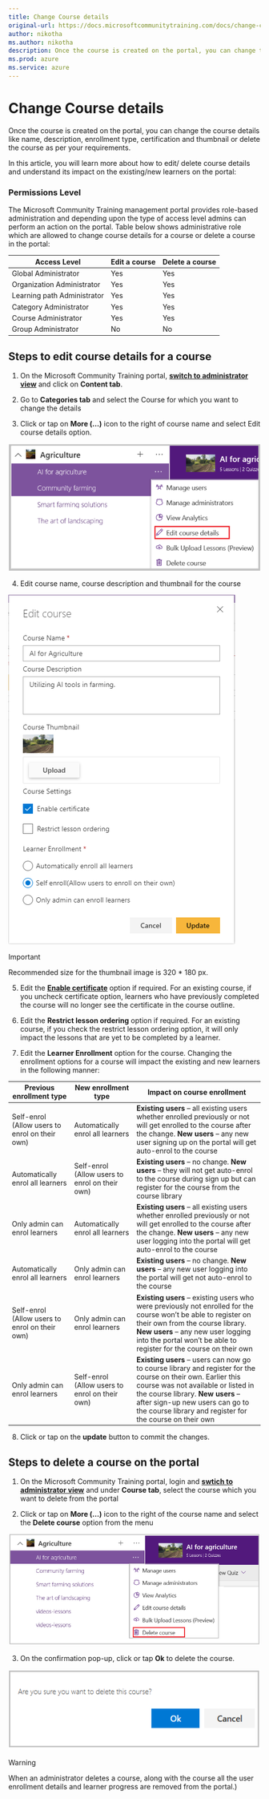 ```yaml
---
title: Change Course details
original-url: https://docs.microsoftcommunitytraining.com/docs/change-course-details
author: nikotha
ms.author: nikotha
description: Once the course is created on the portal, you can change the course details like name, description, enrollment type, certification and thumbnail or delete the course as per your requirements.
ms.prod: azure
ms.service: azure
---
```


# Change Course details

Once the course is created on the portal, you can change the course details like name, description, enrollment type, certification and thumbnail or delete the course as per your requirements.

In this article, you will learn more about how to edit/ delete course details and understand its impact on the existing/new learners on the portal:

### Permissions Level
The Microsoft Community Training management portal provides role-based administration and depending upon the type of access level admins can perform an action on the portal. Table below shows administrative role which are allowed to change course details for a course or delete a course in the portal:

| Access Level  | Edit a course | Delete a course |
| --- | --- | --- |
| Global Administrator | Yes | Yes |
| Organization Administrator | Yes | Yes |
| Learning path Administrator | Yes | Yes |
| Category Administrator | Yes | Yes |
| Course Administrator | Yes | Yes |
| Group Administrator | No | No |

## Steps to edit course details for a course

1.	On the Microsoft Community Training portal, [**switch to administrator view**](https://microsoftindia.document360.io/docs/configure-platform#step-2--switch-to-administrator-view-of-the-portal) and click on **Content tab**.

2.	Go to **Categories tab** and select the Course for which you want to change the details

3.	Click or tap on **More (…)** icon to the right of course name and select Edit course details option.

![Edit course details drop down](../../../media/Edit%20course%20details%20drop%20down.png)

4.	Edit course name, course description and thumbnail for the course

![Edit course](../../../media/image%28254%29.png)

> [!IMPORTANT]
> Recommended size for the thumbnail image is 320 * 180 px.

5.	Edit the **[Enable certificate](../../../settings/6_enable-course-level-certificate.md)** option if required. For an existing course, if you uncheck certificate option, learners who have previously completed the course will no longer see the certificate in the course outline.

6. Edit the **Restrict lesson ordering** option if required. For an existing course, if you check the restrict lesson ordering option, it will only impact the lessons that are yet to be completed by a learner.

7.	Edit the **Learner Enrollment** option for the course. Changing the enrollment options  for a course will impact the existing and new learners in the following manner:

| Previous enrollment type | New enrollment type | Impact on course enrollment |
| --- | --- | --- |
| Self-enrol (Allow users to enrol on their own) | Automatically enrol all learners | **Existing users** – all existing users whether enrolled previously or not will get enrolled to the course after the change. **New users** – any new user signing up on the portal will get auto-enrol to the course |
| Automatically enrol all learners  | Self-enrol (Allow users to enrol on their own) | **Existing users** – no change. **New users** – they will not get auto-enrol to the course during sign up but can register for the course from the course library |
| Only admin can enrol learners  | Automatically enrol all learners | **Existing users** – all existing users whether enrolled previously or not will get enrolled to the course after the change. **New users** – any new user logging into the portal will get auto-enrol to the course |
| Automatically enrol all learners | Only admin can enrol learners | **Existing users** – no change. **New users** – any new user logging into the portal will get not auto-enrol to the course |
| Self-enrol (Allow users to enrol on their own) | Only admin can enrol learners | **Existing users** – existing users who were previously not enrolled for the course won’t be able to register on their own from the course library. **New users** – any new user logging into the portal won’t be able to register for the course on their own |
| Only admin can enrol learners | Self-enrol (Allow users to enrol on their own) | **Existing users** – users can now go to course library and register for the course on their own. Earlier this course was not available or listed in the course library. **New users** – after sign-up new users can go to the course library and register for the course on their own |

8.	Click or tap on the **update** button to commit the changes.
## Steps to delete a course on the portal

1.	On the Microsoft Community Training portal, login and [**swtich to administrator view**](https://microsoftindia.document360.io/docs/configure-platform#step-2--switch-to-administrator-view-of-the-portal) and under **Course tab**, select the course which you want to delete from the portal

2.	Click or tap on **More (…)** icon to the right of the course name and select the **Delete course** option from the menu

![Delete course drop down](../../../media/Delete%20course%20drop%20down.png)

3.	On the confirmation pop-up, click or tap **Ok** to delete the course.

![Delete a course](../../../media/Delete%20a%20course.png)

> [!WARNING]
> When an administrator deletes a course, along with the course all the user enrollment details and learner progress are removed from the portal.)